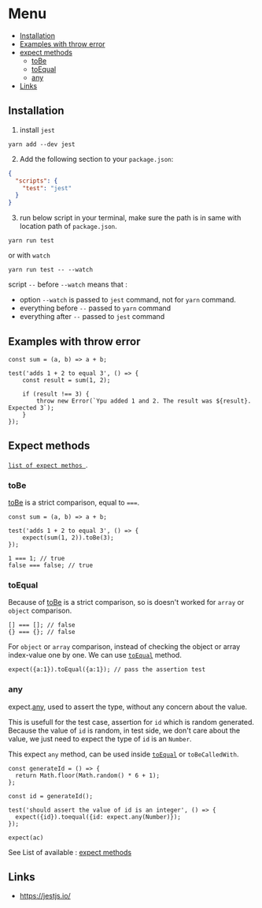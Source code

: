 # Menu

* [Installation](#installation)
* [Examples with throw error](#examples-with-throw-error)
* [expect methods](#expect-methods)
   * [toBe](#tobe)
   * [toEqual](#toequal)
   * [any](#any)
* [Links](#links)

## Installation

1. install `jest`
```
yarn add --dev jest
```
2. Add the following section to your `package.json`:
```json
{
  "scripts": {
    "test": "jest"
  }
}
```
3. run below script in your terminal, make sure the path is in same with location path of `package.json`.
```
yarn run test
```
or with `watch`
```
yarn run test -- --watch
```
script `--` before `--watch` means that : 
- option `--watch` is passed to `jest` command, not for `yarn` command.
- everything before `--` passed to `yarn` command
- everything after `--` passed to `jest` command


## Examples with throw error

```es6
const sum = (a, b) => a + b;

test('adds 1 + 2 to equal 3', () => {
    const result = sum(1, 2);

    if (result !== 3) {
        throw new Error(`Ypu added 1 and 2. The result was ${result}. Expected 3`);
    }
});
```

## Expect methods

[`list of expect methos `](https://jestjs.io/docs/en/expect).

### toBe

[toBe](https://jestjs.io/docs/en/expect#tobevalue) is a strict comparison, equal to `===`.

```es6
const sum = (a, b) => a + b;

test('adds 1 + 2 to equal 3', () => {
    expect(sum(1, 2)).toBe(3);
});
```

```es6
1 === 1; // true
false === false; // true
```
### toEqual

Because of [toBe](#tobe) is a strict comparison, so is doesn't worked for `array` or `object` comparison.
```
[] === []; // false
{} === {}; // false
```

For `object` or `array` comparison, instead of checking the object or array index-value one by one.
We can use [`toEqual`](https://jestjs.io/docs/en/expect#toequalvalue) method.

```es6
expect({a:1}).toEqual({a:1}); // pass the assertion test
```

### any

expect.[any](#https://jestjs.io/docs/en/expect#expectanyconstructor), used to assert the type, without any concern about the value. 

This is usefull for the test case, assertion for `id` which is random generated. Because the value of `id` is random, in test side, we don't care about the value, we just need to expect the type of `id` is an `Number`.

This expect `any` method, can be used inside [`toEqual`](#toequal) or `toBeCalledWith`.

```
const generateId = () => {
  return Math.floor(Math.random() * 6 + 1);
};

const id = generateId();

test('should assert the value of id is an integer', () => {
  expect({id}).toequal({id: expect.any(Number)});
});
```

```
expect(ac)
```


See List of available : [expect methods](https://jestjs.io/docs/en/expect#methods)

## Links

- https://jestjs.io/
